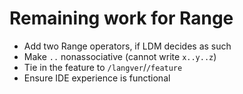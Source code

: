 Remaining work for Range
===

* Add two Range operators, if LDM decides as such
* Make `..` nonassociative (cannot write `x..y..z`)
* Tie in the feature to `/langver`/`/feature`
* Ensure IDE experience is functional
